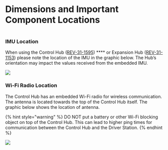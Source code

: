 # Dimensions and Important Component Locations

<figure><img src="https://2589213514-files.gitbook.io/~/files/v0/b/gitbook-legacy-files/o/assets%2F-M4_pJHI8HTuZFQTNfcy%2F-M8HLa2IB3cDcsEA-iQM%2F-M8HNuiX7mITRoHxoLAs%2Fimage.png?alt=media&#x26;token=c98b5990-0081-4d27-b7ff-00e5c64c4193" alt=""><figcaption></figcaption></figure>

### IMU Location

When using the Control Hub ([REV-31-1595](https://www.revrobotics.com/rev-31-1595/)) **** or Expansion Hub ([REV-31-1153](https://www.revrobotics.com/rev-31-1153/)) please note the location of the IMU in the graphic below. The Hub’s orientation may impact the values received from the embedded IMU.

![](https://2589213514-files.gitbook.io/\~/files/v0/b/gitbook-legacy-files/o/assets%2F-M4\_pJHI8HTuZFQTNfcy%2F-M8HLa2IB3cDcsEA-iQM%2F-M8HNqsPk4qR-j8CRVxC%2Fimage.png?alt=media\&token=6f6b5b6d-f168-409c-b66d-ad919df85edd)

### Wi-Fi Radio Location

The Control Hub has an embedded Wi-Fi radio for wireless communication. The antenna is located towards the top of the Control Hub itself. The graphic below shows the location of antenna.

{% hint style="warning" %}
DO NOT put a battery or other Wi-Fi blocking object on top of the Control Hub. This can lead to higher ping times for communication between the Control Hub and the Driver Station.
{% endhint %}

![](https://2589213514-files.gitbook.io/\~/files/v0/b/gitbook-legacy-files/o/assets%2F-M4\_pJHI8HTuZFQTNfcy%2F-M8HLa2IB3cDcsEA-iQM%2F-M8HNslBi50mo-DODiJM%2Fimage.png?alt=media\&token=d5409cef-2ff2-4353-903f-3528e1d50cd2)

